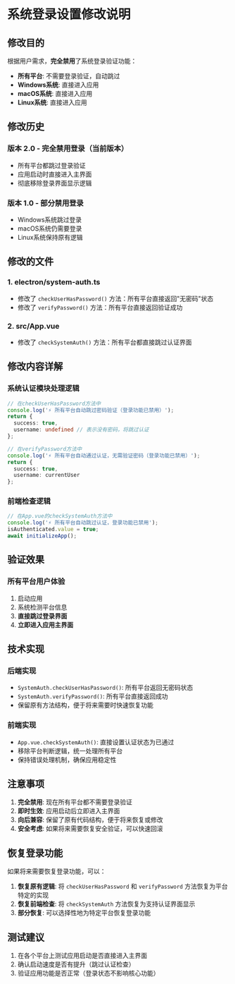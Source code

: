 # 系统登录设置修改说明

## 修改目的
根据用户需求，**完全禁用**了系统登录验证功能：
- **所有平台**: 不需要登录验证，自动跳过
- **Windows系统**: 直接进入应用
- **macOS系统**: 直接进入应用
- **Linux系统**: 直接进入应用

## 修改历史

### 版本 2.0 - 完全禁用登录（当前版本）
- 所有平台都跳过登录验证
- 应用启动时直接进入主界面
- 彻底移除登录界面显示逻辑

### 版本 1.0 - 部分禁用登录
- Windows系统跳过登录
- macOS系统仍需要登录
- Linux系统保持原有逻辑

## 修改的文件

### 1. electron/system-auth.ts
- 修改了 `checkUserHasPassword()` 方法：所有平台直接返回"无密码"状态
- 修改了 `verifyPassword()` 方法：所有平台直接返回验证成功

### 2. src/App.vue
- 修改了 `checkSystemAuth()` 方法：所有平台都直接跳过认证界面

## 修改内容详解

### 系统认证模块处理逻辑
```typescript
// 在checkUserHasPassword方法中
console.log('⚡ 所有平台自动跳过密码验证（登录功能已禁用）');
return {
  success: true,
  username: undefined // 表示没有密码，将跳过认证
};

// 在verifyPassword方法中
console.log('⚡ 所有平台自动通过认证，无需验证密码（登录功能已禁用）');
return {
  success: true,
  username: currentUser
};
```

### 前端检查逻辑
```typescript
// 在App.vue的checkSystemAuth方法中
console.log('⚡ 所有平台自动跳过认证，登录功能已禁用');
isAuthenticated.value = true;
await initializeApp();
```

## 验证效果

### 所有平台用户体验
1. 启动应用
2. 系统检测平台信息
3. **直接跳过登录界面**
4. **立即进入应用主界面**

## 技术实现

### 后端实现
- `SystemAuth.checkUserHasPassword()`: 所有平台返回无密码状态
- `SystemAuth.verifyPassword()`: 所有平台直接返回成功
- 保留原有方法结构，便于将来需要时快速恢复功能

### 前端实现
- `App.vue.checkSystemAuth()`: 直接设置认证状态为已通过
- 移除平台判断逻辑，统一处理所有平台
- 保持错误处理机制，确保应用稳定性

## 注意事项

1. **完全禁用**: 现在所有平台都不需要登录验证
2. **即时生效**: 应用启动后立即进入主界面
3. **向后兼容**: 保留了原有代码结构，便于将来恢复或修改
4. **安全考虑**: 如果将来需要恢复安全验证，可以快速回滚

## 恢复登录功能

如果将来需要恢复登录功能，可以：

1. **恢复原有逻辑**: 将 `checkUserHasPassword` 和 `verifyPassword` 方法恢复为平台特定的实现
2. **恢复前端检查**: 将 `checkSystemAuth` 方法恢复为支持认证界面显示
3. **部分恢复**: 可以选择性地为特定平台恢复登录功能

## 测试建议

1. 在各个平台上测试应用启动是否直接进入主界面
2. 确认启动速度是否有提升（跳过认证检查）
3. 验证应用功能是否正常（登录状态不影响核心功能）
